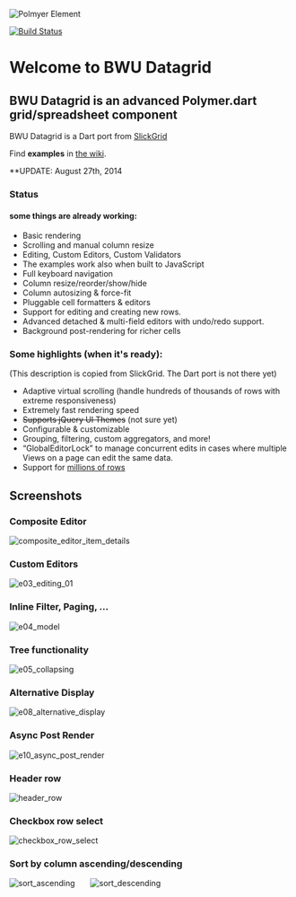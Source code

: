 ![Polmyer Element](https://raw.githubusercontent.com/bwu-dart/bwu_datagrid/master/doc/screenshots/polymer_logo.png)


[![Build Status](https://drone.io/github.com/bwu-dart/bwu_datagrid/status.png)](https://drone.io/github.com/bwu-dart/bwu_datagrid/latest)

# Welcome to BWU Datagrid

## BWU Datagrid is an advanced Polymer.dart grid/spreadsheet component
BWU Datagrid is a Dart port from [SlickGrid](https://github.com/mleibman/SlickGrid)

Find **examples** in [the wiki](https://github.com/bwu-dart/bwu_datagrid/wiki).

**UPDATE:  August 27th, 2014

### Status

#### some things are already working:

* Basic rendering
* Scrolling and manual column resize
* Editing, Custom Editors, Custom Validators
* The examples work also when built to JavaScript
* Full keyboard navigation
* Column resize/reorder/show/hide
* Column autosizing & force-fit
* Pluggable cell formatters & editors
* Support for editing and creating new rows.
* Advanced detached & multi-field editors with undo/redo support.
* Background post-rendering for richer cells

### Some highlights (when it's ready):

(This description is copied from SlickGrid. The Dart port is not there yet)

* Adaptive virtual scrolling (handle hundreds of thousands of rows with extreme responsiveness)
* Extremely fast rendering speed
* ~~Supports jQuery UI Themes~~ (not sure yet)
* Configurable & customizable
* Grouping, filtering, custom aggregators, and more!
* “GlobalEditorLock” to manage concurrent edits in cases where multiple Views on a page can edit the same data.
* Support for [millions of rows](http://stackoverflow.com/a/2569488/1269037)

## Screenshots

### Composite Editor
![composite_editor_item_details](https://raw.githubusercontent.com/bwu-dart/bwu_datagrid/master/doc/screenshots/composite_editor_item_details.png)

### Custom Editors
![e03_editing_01](https://raw.githubusercontent.com/bwu-dart/bwu_datagrid/master/doc/screenshots/e03_editing_01.png)

### Inline Filter, Paging, ...
![e04_model](https://raw.githubusercontent.com/bwu-dart/bwu_datagrid/master/doc/screenshots/e04_model.png)

### Tree functionality
![e05_collapsing](https://raw.githubusercontent.com/bwu-dart/bwu_datagrid/master/doc/screenshots/e05_collapsing.png)

### Alternative Display
![e08_alternative_display](https://raw.githubusercontent.com/bwu-dart/bwu_datagrid/master/doc/screenshots/e08_alternative_display.png)

### Async Post Render
![e10_async_post_render](https://raw.githubusercontent.com/bwu-dart/bwu_datagrid/master/doc/screenshots/e10_async_post_render.png)

### Header row
![header_row](https://raw.githubusercontent.com/bwu-dart/bwu_datagrid/master/doc/screenshots/header_row.png)

### Checkbox row select
![checkbox_row_select](https://raw.githubusercontent.com/bwu-dart/bwu_datagrid/master/doc/screenshots/checkbox_row_select.png)

### Sort by column ascending/descending
![sort_ascending](https://raw.githubusercontent.com/bwu-dart/bwu_datagrid/master/doc/screenshots/sort_asc.png)
&nbsp;&nbsp;&nbsp;&nbsp;&nbsp;&nbsp;![sort_descending](https://raw.githubusercontent.com/bwu-dart/bwu_datagrid/master/doc/screenshots/sort_desc.png)
